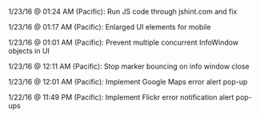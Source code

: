 1/23/16 @ 01:24 AM (Pacific):
Run JS code through jshint.com and fix

1/23/16 @ 01:17 AM (Pacific):
Enlarged UI elements for mobile

1/23/16 @ 01:01 AM (Pacific):
Prevent multiple concurrent InfoWindow objects in UI

1/23/16 @ 12:11 AM (Pacific):
Stop marker bouncing on info window close

1/23/16 @ 12:01 AM (Pacific):
Implement Google Maps error alert pop-up

1/22/16 @ 11:49 PM (Pacific):
Implement Flickr error notification alert pop-ups
